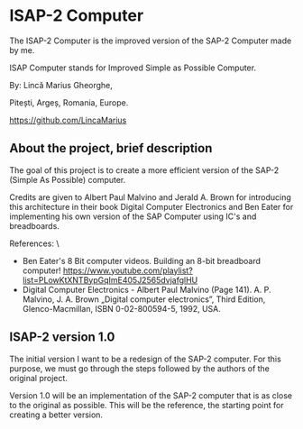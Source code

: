 # ISAP-2 Computer
The ISAP-2 Computer is the improved version of the SAP-2 Computer made by me.

ISAP Computer stands for Improved Simple as Possible Computer.

By: Lincă Marius Gheorghe,

Pitești, Argeș, Romania, Europe.

https://github.com/LincaMarius

## About the project, brief description
The goal of this project is to create a more efficient version of the SAP-2 (Simple As Possible) computer.

Credits are given to Albert Paul Malvino and Jerald A. Brown for introducing this architecture in their book Digital Computer Electronics and Ben Eater for implementing his own version of the SAP Computer using IC's and breadboards.

References: \
- Ben Eater's 8 Bit computer videos. Building an 8-bit breadboard computer! https://www.youtube.com/playlist?list=PLowKtXNTBypGqImE405J2565dvjafglHU
- Digital Computer Electronics - Albert Paul Malvino (Page 141).
A. P. Malvino, J. A. Brown „Digital computer electronics”, Third Edition, Glenco-Macmillan, ISBN 0-02-800594-5, 1992, USA.

## ISAP-2 version 1.0
The initial version I want to be a redesign of the SAP-2 computer. For this purpose, we must go through the steps followed by the authors of the original project.

Version 1.0 will be an implementation of the SAP-2 computer that is as close to the original as possible. This will be the reference, the starting point for creating a better version.

